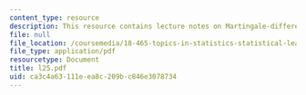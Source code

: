 ```yaml
---
content_type: resource
description: This resource contains lecture notes on Martingale-difference inequalities.
file: null
file_location: /coursemedia/18-465-topics-in-statistics-statistical-learning-theory-spring-2007/ca3c4a63111eea8c209bc846e3078734_l25.pdf
file_type: application/pdf
resourcetype: Document
title: l25.pdf
uid: ca3c4a63-111e-ea8c-209b-c846e3078734
---
```

